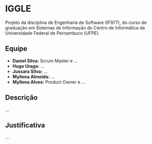 
# IGGLE

Projeto da disciplina de Engenharia de Software (IF977), do curso de graduação em Sistemas de Informação do Centro de Informática da Universidade Federal de Pernambuco (UFPE).

## Equipe
- **Daniel Silva:** Scrum Master e ...
- **Hugo Uraga:** ...
- **Jussara Silva:** ...
- **Myllena Almeida:** ...
- **Myllena Alves:** Product Owner e ...

## Descrição
...

## Justificativa
...
